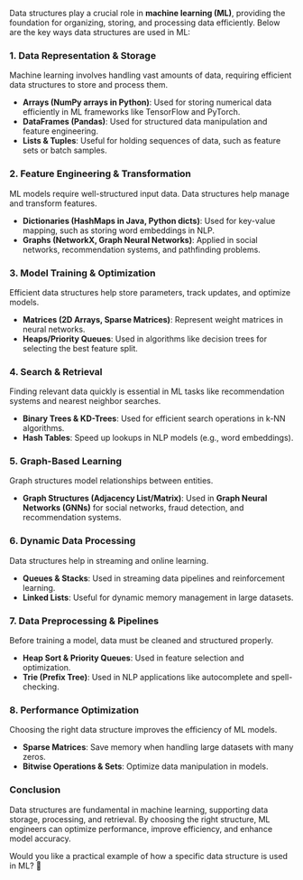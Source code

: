 Data structures play a crucial role in **machine learning (ML)**, providing the foundation for organizing, storing, and processing data efficiently. Below are the key ways data structures are used in ML:

### **1. Data Representation & Storage**

Machine learning involves handling vast amounts of data, requiring efficient data structures to store and process them.

- **Arrays (NumPy arrays in Python)**: Used for storing numerical data efficiently in ML frameworks like TensorFlow and PyTorch.
- **DataFrames (Pandas)**: Used for structured data manipulation and feature engineering.
- **Lists & Tuples**: Useful for holding sequences of data, such as feature sets or batch samples.

### **2. Feature Engineering & Transformation**

ML models require well-structured input data. Data structures help manage and transform features.

- **Dictionaries (HashMaps in Java, Python dicts)**: Used for key-value mapping, such as storing word embeddings in NLP.
- **Graphs (NetworkX, Graph Neural Networks)**: Applied in social networks, recommendation systems, and pathfinding problems.

### **3. Model Training & Optimization**

Efficient data structures help store parameters, track updates, and optimize models.

- **Matrices (2D Arrays, Sparse Matrices)**: Represent weight matrices in neural networks.
- **Heaps/Priority Queues**: Used in algorithms like decision trees for selecting the best feature split.

### **4. Search & Retrieval**

Finding relevant data quickly is essential in ML tasks like recommendation systems and nearest neighbor searches.

- **Binary Trees & KD-Trees**: Used for efficient search operations in k-NN algorithms.
- **Hash Tables**: Speed up lookups in NLP models (e.g., word embeddings).

### **5. Graph-Based Learning**

Graph structures model relationships between entities.

- **Graph Structures (Adjacency List/Matrix)**: Used in **Graph Neural Networks (GNNs)** for social networks, fraud detection, and recommendation systems.

### **6. Dynamic Data Processing**

Data structures help in streaming and online learning.

- **Queues & Stacks**: Used in streaming data pipelines and reinforcement learning.
- **Linked Lists**: Useful for dynamic memory management in large datasets.

### **7. Data Preprocessing & Pipelines**

Before training a model, data must be cleaned and structured properly.

- **Heap Sort & Priority Queues**: Used in feature selection and optimization.
- **Trie (Prefix Tree)**: Used in NLP applications like autocomplete and spell-checking.

### **8. Performance Optimization**

Choosing the right data structure improves the efficiency of ML models.

- **Sparse Matrices**: Save memory when handling large datasets with many zeros.
- **Bitwise Operations & Sets**: Optimize data manipulation in models.

### **Conclusion**

Data structures are fundamental in machine learning, supporting data storage, processing, and retrieval. By choosing the right structure, ML engineers can optimize performance, improve efficiency, and enhance model accuracy.

Would you like a practical example of how a specific data structure is used in ML? 🚀
